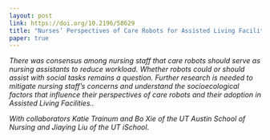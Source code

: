 ```yaml
---
layout: post
link: https://doi.org/10.2196/58629
title: "Nurses’ Perspectives of Care Robots for Assisted Living Facilities"
paper: true
---
```


*There was consensus among nursing staff that care robots should serve as nursing assistants to reduce workload. Whether robots could or should assist with social tasks remains a question. Further research is needed to mitigate nursing staff’s concerns and understand the socioecological factors that influence their perspectives of care robots and their adoption in Assisted Living Facilities..*

*With collaborators Katie Trainum and Bo Xie of the UT Austin School of Nursing and Jiaying Liu of the UT iSchool.*
